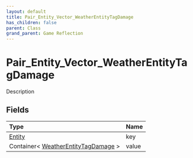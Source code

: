```yaml
---
layout: default
title: Pair_Entity_Vector_WeatherEntityTagDamage
has_children: false
parent: Class
grand_parent: Game Reflection
---
```

# Pair_Entity_Vector_WeatherEntityTagDamage
Description 

## Fields

| Type | Name |
|:----------|:--------------|
| [Entity](/riftbreaker-wiki/docs/game-reflection/classes/entity/) | key |
| Container< [WeatherEntityTagDamage](/riftbreaker-wiki/docs/game-reflection/classes/weather_entity_tag_damage/) > | value |


